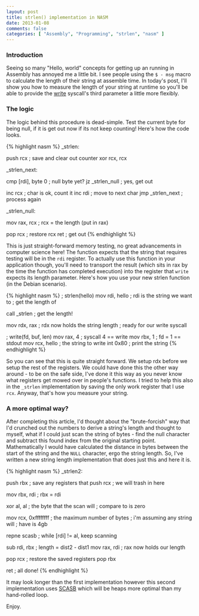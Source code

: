 ```yaml
---
layout: post
title: strlen() implementation in NASM
date: 2013-01-08
comments: false
categories: [ "Assembly", "Programming", "strlen", "nasm" ]
---
```


### Introduction

Seeing so many "Hello, world" concepts for getting up an running in Assembly has annoyed me a little bit. I see people using the `$ - msg` macro to calculate the length of their string at assemble time. In today's post, I'll show you how to measure the length of your string at runtime so you'll be able to provide the [write](http://en.wikipedia.org/wiki/Write_(system_call)) syscall's third parameter a little more flexibly.

### The logic

The logic behind this procedure is dead-simple. Test the current byte for being null, if it is get out now if its not keep counting! Here's how the code looks.

{% highlight nasm %}
_strlen:

  push  rcx            ; save and clear out counter
  xor   rcx, rcx

_strlen_next:

  cmp   [rdi], byte 0  ; null byte yet?
  jz    _strlen_null   ; yes, get out

  inc   rcx            ; char is ok, count it
  inc   rdi            ; move to next char
  jmp   _strlen_next   ; process again

_strlen_null:

  mov   rax, rcx       ; rcx = the length (put in rax)

  pop   rcx            ; restore rcx
  ret                  ; get out
{% endhighlight %}

This is just straight-forward memory testing, no great advancements in computer science here! The function expects that the string that requires testing will be in the `rdi` register. To actually use this function in your application though, you'll need to transport the result (which sits in rax by the time the function has completed execution) into the register that `write` expects its length parameter. Here's how you use your new strlen function (in the Debian scenario).

{% highlight nasm %}
; strlen(hello)
mov   rdi, hello    ; rdi is the string we want to 
                    ; get the length of

call  _strlen       ; get the length!

mov   rdx, rax      ; rdx now holds the string length
                    ; ready for our write syscall

; write(fd, buf, len)
mov   rax, 4        ; syscall 4 == write
mov   rbx, 1        ; fd = 1 == stdout
mov   rcx, hello    ; the string to write
int   0x80          ; print the string
{% endhighlight %}

So you can see that this is quite straight forward. We setup rdx before we setup the rest of the registers. We could have done this the other way around - to be on the safe side, I've done it this way as you never know what registers get mowed over in people's functions. I tried to help this also in the `_strlen` implementation by saving the only work register that I use `rcx`. Anyway, that's how you measure your string.

### A more optimal way?

After completing this article, I'd thought about the "brute-forcish" way that I'd crunched out the numbers to derive a string's length and thought to myself, what if I could just scan the string of bytes - find the null character and subtract this found index from the original starting point. Mathematically I would have calculated the distance in bytes between the start of the string and the `NULL` character, ergo the string length. So, I've written a new string length implementation that does just this and here it is.

{% highlight nasm %}
_strlen2:

  push  rbx                 ; save any registers that 
  push  rcx                 ; we will trash in here

  mov   rbx, rdi            ; rbx = rdi

  xor   al, al              ; the byte that the scan will
                            ; compare to is zero

  mov   rcx, 0xffffffff     ; the maximum number of bytes
                            ; i'm assuming any string will
                            ; have is 4gb

  repne scasb               ; while [rdi] != al, keep scanning

  sub   rdi, rbx            ; length = dist2 - dist1
  mov   rax, rdi            ; rax now holds our length

  pop   rcx                 ; restore the saved registers
  pop   rbx

  ret                       ; all done!
{% endhighlight %}

It may look longer than the first implementation however this second implementation uses [SCASB](http://courses.engr.illinois.edu/ece390/archive/spr2002/books/labmanual/inst-ref-scasb.html) which will be heaps more optimal than my hand-rolled loop.

Enjoy.